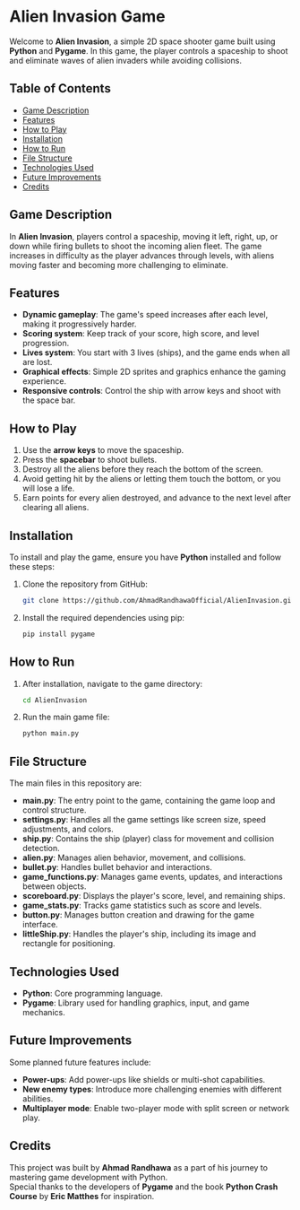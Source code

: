 # Alien Invasion Game

Welcome to **Alien Invasion**, a simple 2D space shooter game built using **Python** and **Pygame**. In this game, the player controls a spaceship to shoot and eliminate waves of alien invaders while avoiding collisions.

## Table of Contents
- [Game Description](#game-description)
- [Features](#features)
- [How to Play](#how-to-play)
- [Installation](#installation)
- [How to Run](#how-to-run)
- [File Structure](#file-structure)
- [Technologies Used](#technologies-used)
- [Future Improvements](#future-improvements)
- [Credits](#credits)

## Game Description

In **Alien Invasion**, players control a spaceship, moving it left, right, up, or down while firing bullets to shoot the incoming alien fleet. The game increases in difficulty as the player advances through levels, with aliens moving faster and becoming more challenging to eliminate.

## Features

- **Dynamic gameplay**: The game's speed increases after each level, making it progressively harder.
- **Scoring system**: Keep track of your score, high score, and level progression.
- **Lives system**: You start with 3 lives (ships), and the game ends when all are lost.
- **Graphical effects**: Simple 2D sprites and graphics enhance the gaming experience.
- **Responsive controls**: Control the ship with arrow keys and shoot with the space bar.

## How to Play

1. Use the **arrow keys** to move the spaceship.
2. Press the **spacebar** to shoot bullets.
3. Destroy all the aliens before they reach the bottom of the screen.
4. Avoid getting hit by the aliens or letting them touch the bottom, or you will lose a life.
5. Earn points for every alien destroyed, and advance to the next level after clearing all aliens.

## Installation

To install and play the game, ensure you have **Python** installed and follow these steps:

1. Clone the repository from GitHub:

   ```bash
   git clone https://github.com/AhmadRandhawaOfficial/AlienInvasion.git
   
2. Install the required dependencies using pip:
   ````bash
   pip install pygame
   
## How to Run
1. After installation, navigate to the game directory:

   ```bash
   cd AlienInvasion

2. Run the main game file:
   ````bash
   python main.py
## File Structure
The main files in this repository are:

- **main.py**: The entry point to the game, containing the game loop and control structure.
- **settings.py**: Handles all the game settings like screen size, speed adjustments, and colors.
- **ship.py**: Contains the ship (player) class for movement and collision detection.
- **alien.py**: Manages alien behavior, movement, and collisions.
- **bullet.py**: Handles bullet behavior and interactions.
- **game_functions.py**: Manages game events, updates, and interactions between objects.
- **scoreboard.py**: Displays the player's score, level, and remaining ships.
- **game_stats.py**: Tracks game statistics such as score and levels.
- **button.py**: Manages button creation and drawing for the game interface.
- **littleShip.py**: Handles the player's ship, including its image and rectangle for positioning.

## Technologies Used

- **Python**: Core programming language.
- **Pygame**: Library used for handling graphics, input, and game mechanics.

## Future Improvements
Some planned future features include:

- **Power-ups**: Add power-ups like shields or multi-shot capabilities.
- **New enemy types**: Introduce more challenging enemies with different abilities.
- **Multiplayer mode**: Enable two-player mode with split screen or network play.

## Credits
This project was built by **Ahmad Randhawa** as a part of his journey to 
mastering game development with Python. <br>
Special thanks to the developers
of **Pygame** and the book **Python Crash Course** by **Eric Matthes** for inspiration.